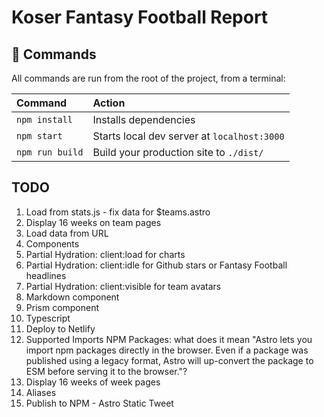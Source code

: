# Koser Fantasy Football Report

## 🧞 Commands

All commands are run from the root of the project, from a terminal:

| Command         | Action                                      |
|:----------------|:--------------------------------------------|
| `npm install`   | Installs dependencies                       |
| `npm start`     | Starts local dev server at `localhost:3000` |
| `npm run build` | Build your production site to `./dist/`     |

## TODO
1. Load from stats.js - fix data for $teams.astro
2. Display 16 weeks on team pages
3. Load data from URL
4. Components
5. Partial Hydration: client:load for charts
6. Partial Hydration: client:idle for Github stars or Fantasy Football headlines
7. Partial Hydration: client:visible for team avatars
8. Markdown component
9. Prism component
10. Typescript
11. Deploy to Netlify
12. Supported Imports NPM Packages: what does it mean "Astro lets you import npm packages directly in the browser. Even if a package was published using a legacy format, Astro will up-convert the package to ESM before serving it to the browser."?
13. Display 16 weeks of week pages
14. Aliases
15. Publish to NPM - Astro Static Tweet